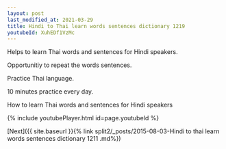 ```yaml
---
layout: post
last_modified_at: 2021-03-29
title: Hindi to Thai learn words sentences dictionary 1219 
youtubeId: XuhEDf1VzMc
---
```

 
 
Helps to learn Thai words and sentences for Hindi speakers.

Opportunitiy to repeat the words sentences. 

Practice Thai language. 
 
10 minutes practice every day. 
 
How to learn Thai words and sentences for Hindi speakers 
 
{% include youtubePlayer.html id=page.youtubeId %}
 
 
[Next]({{ site.baseurl }}{% link  split2/_posts/2015-08-03-Hindi to thai learn words sentences dictionary 1211 .md%})
 
